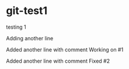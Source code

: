 # git-test1

testing 1

Adding another line

Added another line with comment Working on #1

Added another line with comment Fixed #2 
